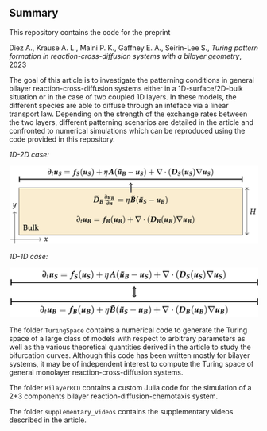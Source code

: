 ## Summary

This repository contains the code for the preprint 

Diez A., Krause A. L., Maini P. K., Gaffney E. A., Seirin-Lee S., *Turing pattern formation in reaction-cross-diffusion systems with a bilayer geometry*, 2023 

The goal of this article is to investigate the patterning conditions in general bilayer reaction-cross-diffusion systems either in a 1D-surface/2D-bulk situation or in the case of two coupled 1D layers. In these models, the different species are able to diffuse through an inteface via a linear transport law. Depending on the strength of the exchange rates between the two layers, different patterning scenarios are detailed in the article and confronted to numerical simulations which can be reproduced using the code provided in this repository. 

*1D-2D case:*
<p align="center">
<img src="./fig/fig_general_1D2D.png" alt="model" width="500"/>
</p>

*1D-1D case:*
<p align="center">
<img src="./fig/fig_general_1D1D.png" alt="model" width="500"/>
</p>

The folder `TuringSpace` contains a numerical code to generate the Turing space of a large class of models with respect to arbitrary parameters as well as the various theoretical quantities derived in the article to study the bifurcation curves. Although this code has been written mostly for bilayer systems, it may be of independent interest to compute the Turing space of general monolayer reaction-cross-diffusion systems. 

The folder `BilayerRCD` contains a custom Julia code for the simulation of a 2+3 components bilayer reaction-diffusion-chemotaxis system. 

The folder `supplementary_videos` contains the supplementary videos described in the article. 